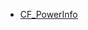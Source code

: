 - [CF_PowerInfo](https://github.com/RandyGaul/cute_framework/blob/master/docs/app/cf_powerinfo.md)

